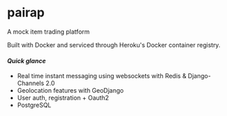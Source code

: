 # pairap
A mock item trading platform  

Built with Docker and serviced through Heroku's Docker container registry.  

#### _Quick glance_
* Real time instant messaging using websockets with Redis & Django-Channels 2.0  
* Geolocation features with GeoDjango  
* User auth, registration + Oauth2  
* PostgreSQL
